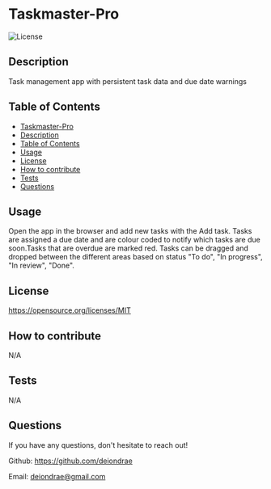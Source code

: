# Taskmaster-Pro
  ![License](https://img.shields.io/badge/License-MIT-blue.svg)
  ## Description
  Task management app with persistent task data and due date warnings

  ## Table of Contents
  - [Taskmaster-Pro](#taskmaster-pro)
  - [Description](#description)
  - [Table of Contents](#table-of-contents)
  - [Usage](#usage)
  - [License](#license)
  - [How to contribute](#how-to-contribute)
  - [Tests](#tests)
  - [Questions](#questions)

  ## Usage
  Open the app in the browser and add new tasks with the Add task. Tasks are assigned a due date and are colour coded to notify which tasks are due soon.Tasks that are   overdue are marked red. Tasks can be dragged and dropped between the different areas based on status "To do", "In progress", "In review", "Done".

  ## License
  https://opensource.org/licenses/MIT

  ## How to contribute
  N/A

  ## Tests
  N/A

  ## Questions
  If you have any questions, don't hesitate to reach out!

  Github: https://github.com/deiondrae

  Email: deiondrae@gmail.com

